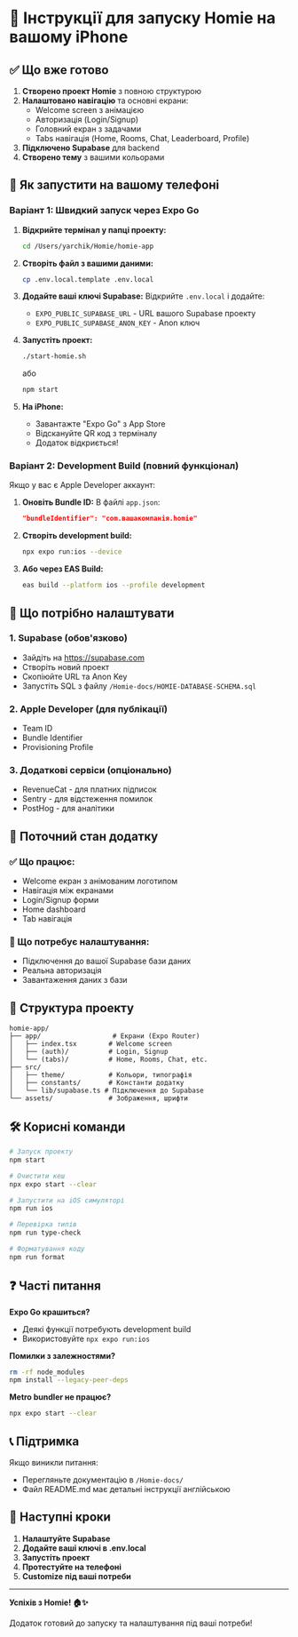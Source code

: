 # 📱 Інструкції для запуску Homie на вашому iPhone

## ✅ Що вже готово

1. **Створено проект Homie** з повною структурою
2. **Налаштовано навігацію** та основні екрани:
   - Welcome screen з анімацією
   - Авторизація (Login/Signup)
   - Головний екран з задачами
   - Tabs навігація (Home, Rooms, Chat, Leaderboard, Profile)
3. **Підключено Supabase** для backend
4. **Створено тему** з вашими кольорами

## 🚀 Як запустити на вашому телефоні

### Варіант 1: Швидкий запуск через Expo Go

1. **Відкрийте термінал у папці проекту:**
   ```bash
   cd /Users/yarchik/Homie/homie-app
   ```

2. **Створіть файл з вашими даними:**
   ```bash
   cp .env.local.template .env.local
   ```

3. **Додайте ваші ключі Supabase:**
   Відкрийте `.env.local` і додайте:
   - `EXPO_PUBLIC_SUPABASE_URL` - URL вашого Supabase проекту
   - `EXPO_PUBLIC_SUPABASE_ANON_KEY` - Anon ключ

4. **Запустіть проект:**
   ```bash
   ./start-homie.sh
   ```
   або
   ```bash
   npm start
   ```

5. **На iPhone:**
   - Завантажте "Expo Go" з App Store
   - Відскануйте QR код з терміналу
   - Додаток відкриється!

### Варіант 2: Development Build (повний функціонал)

Якщо у вас є Apple Developer аккаунт:

1. **Оновіть Bundle ID:**
   В файлі `app.json`:
   ```json
   "bundleIdentifier": "com.вашакомпанія.homie"
   ```

2. **Створіть development build:**
   ```bash
   npx expo run:ios --device
   ```

3. **Або через EAS Build:**
   ```bash
   eas build --platform ios --profile development
   ```

## 📝 Що потрібно налаштувати

### 1. Supabase (обов'язково)
- Зайдіть на https://supabase.com
- Створіть новий проект
- Скопіюйте URL та Anon Key
- Запустіть SQL з файлу `/Homie-docs/HOMIE-DATABASE-SCHEMA.sql`

### 2. Apple Developer (для публікації)
- Team ID
- Bundle Identifier
- Provisioning Profile

### 3. Додаткові сервіси (опціонально)
- RevenueCat - для платних підписок
- Sentry - для відстеження помилок
- PostHog - для аналітики

## 🎨 Поточний стан додатку

### ✅ Що працює:
- Welcome екран з анімованим логотипом
- Навігація між екранами
- Login/Signup форми
- Home dashboard
- Tab навігація

### 🚧 Що потребує налаштування:
- Підключення до вашої Supabase бази даних
- Реальна авторизація
- Завантаження даних з бази

## 📂 Структура проекту

```
homie-app/
├── app/                  # Екрани (Expo Router)
│   ├── index.tsx        # Welcome screen
│   ├── (auth)/          # Login, Signup
│   └── (tabs)/          # Home, Rooms, Chat, etc.
├── src/
│   ├── theme/           # Кольори, типографія
│   ├── constants/       # Константи додатку
│   └── lib/supabase.ts # Підключення до Supabase
└── assets/              # Зображення, шрифти
```

## 🛠 Корисні команди

```bash
# Запуск проекту
npm start

# Очистити кеш
npx expo start --clear

# Запустити на iOS симуляторі
npm run ios

# Перевірка типів
npm run type-check

# Форматування коду
npm run format
```

## ❓ Часті питання

**Expo Go крашиться?**
- Деякі функції потребують development build
- Використовуйте `npx expo run:ios`

**Помилки з залежностями?**
```bash
rm -rf node_modules
npm install --legacy-peer-deps
```

**Metro bundler не працює?**
```bash
npx expo start --clear
```

## 📞 Підтримка

Якщо виникли питання:
- Перегляньте документацію в `/Homie-docs/`
- Файл README.md має детальні інструкції англійською

## 🎉 Наступні кроки

1. **Налаштуйте Supabase**
2. **Додайте ваші ключі в .env.local**
3. **Запустіть проект**
4. **Протестуйте на телефоні**
5. **Customize під ваші потреби**

---

**Успіхів з Homie! 🏠✨**

Додаток готовий до запуску та налаштування під ваші потреби!